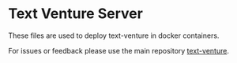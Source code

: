 # Text Venture Server

These files are used to deploy text-venture in docker containers.

For issues or feedback please use the main repository [text-venture](https://github.com/dominik-da-rocha/text-venture).